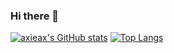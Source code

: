 ### Hi there 👋

[![axieax's GitHub stats](https://github-readme-stats.vercel.app/api?username=axieax&count_private=true&include_all_commits=true&custom_title=%E2%9C%A8%20axieax%27s%20GitHub%20Stats&show_icons=true&bg_color=ffffff00&text_color=0055ff)](https://github.com/anuraghazra/github-readme-stats)
[![Top Langs](https://github-readme-stats.vercel.app/api/top-langs/?username=axieax&layout=compact&bg_color=ffffff00&text_color=0055ff)](https://github.com/anuraghazra/github-readme-stats)

<!--
**axieax/axieax** is a ✨ _special_ ✨ repository because its `README.md` (this file) appears on your GitHub profile.

Here are some ideas to get you started:

- 🔭 I’m currently working on ...
- 🌱 I’m currently learning ...
- 👯 I’m looking to collaborate on ...
- 🤔 I’m looking for help with ...
- 💬 Ask me about ...
- 📫 How to reach me: ...
- 😄 Pronouns: ...
- ⚡ Fun fact: ...
-->
